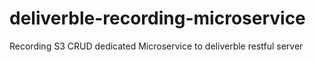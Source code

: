 # deliverble-recording-microservice
Recording S3 CRUD dedicated Microservice to deliverble restful server
